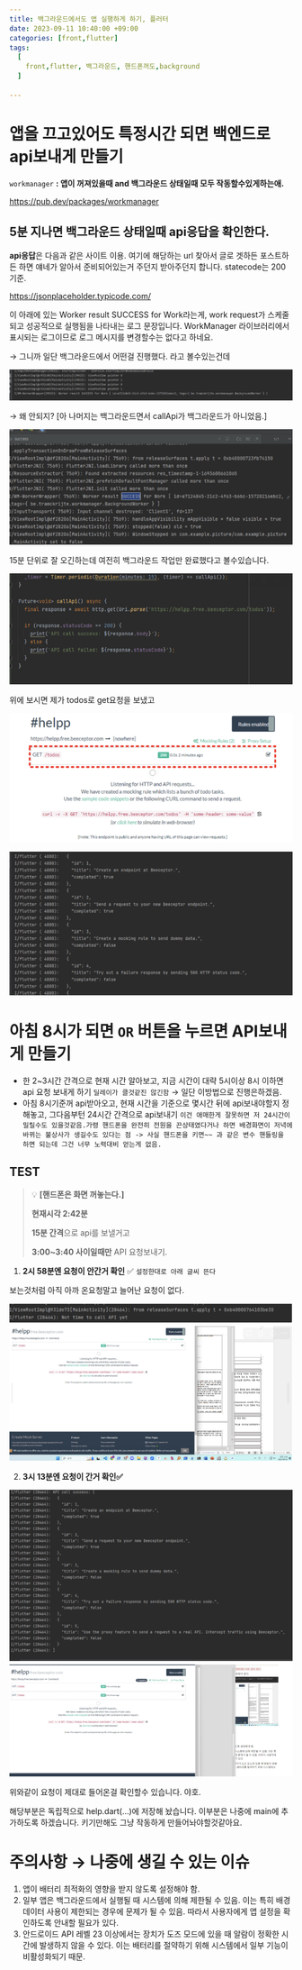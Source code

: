 ```yaml
---
title: 백그라운드에서도 앱 실행하게 하기, 플러터
date: 2023-09-11 10:40:00 +09:00
categories: [front,flutter]
tags:
  [
    front,flutter, 백그라운드, 핸드폰꺼도,background
  ]

---
```


# 앱을 끄고있어도 특정시간 되면  백엔드로 api보내게 만들기

`workmanager` **: 앱이 꺼져있을때 and 백그라운드 상태일때 모두 작동할수있게하는애.**

https://pub.dev/packages/workmanager

## **5분 지나면 백그라운드 상태일때  api응답을 확인한다.**

**api응답**은 다음과 같은 사이트 이용.  여기에 해당하는 url 찾아서 글로 겟하든 포스트하든 하면 얘네가 알아서 준비되어있는거 주던지 받아주던지 합니다. statecode는 200기준.

https://jsonplaceholder.typicode.com/



이 아래에 있는 Worker result SUCCESS for Work라는게, work request가 스케줄 되고 성공적으로 실행됨을 나타내는 로그 문장입니다. WorkManager 라이브러리에서 표시되는 로그이므로 로그 메시지를 변경할수는 없다고 하네요. 

→ 그니까 일단 백그라운드에서  어떤걸 진행했다. 라고 볼수있는건데

![image-20231114141919011](https://raw.githubusercontent.com/bunju20/image_server/main/img_/image-20231114141919011.png)

→ 왜 안되지? [아 나머지는 백그라운드면서 callApi가 백그라운드가 아니었음.]

![image-20231114141942348](https://raw.githubusercontent.com/bunju20/image_server/main/img_/image-20231114141942348.png)

15분 단위로 잘 오긴하는데 여전히 백그라운드 작업만 완료했다고 볼수있습니다. 

![image-20231114142014923](https://raw.githubusercontent.com/bunju20/image_server/main/img_/image-20231114142014923.png)

위에 보시면 제가 todos로 get요청을 보냈고

![image-20231114142030618](https://raw.githubusercontent.com/bunju20/image_server/main/img_/image-20231114142030618.png)

![image-20231114142040016](https://raw.githubusercontent.com/bunju20/image_server/main/img_/image-20231114142040016.png)



# 아침 8시가 되면 `OR` 버튼을 누르면 API보내게 만들기

- 한 2~3시간 간격으로 현재 시간 알아보고, 지금 시간이 대략 5시이상 8시 이하면 api 요청 보내게 하기 `딜레이가 클것같진 않긴함` → 일단 이방법으로 진행은하겠음.
- 아침 8시기준꺼 api받아오고, 현재 시간을 기준으로 몇시간 뒤에 api보내야할지 정해놓고, 그다음부턴 24시간 간격으로 api보내기 `이건 애매한게 잘못하면 저 24시간이 밀릴수도 있을것같음.가령 핸드폰을 완전히 전원을 끈상태였다거나 하면 배경화면이 저녁에 바뀌는 불상사가 생길수도 있다는 점 -> 사실 핸드폰을 키면~~ 과 같은 변수 핸들링을 하면 되는데 그건 너무 노력대비 얻는게 없음.`

## TEST

>  💡 **[핸드폰은 화면 꺼놓는다.]** 
>
> **현재시각 2:42분**
>
> **15분 간격**으로 api를 보낼거고
>
> **3:00~3:40 사이일때만** API 요청보내기.



1. **2시 58분엔 요청이 안간거 확인** ✅ `설정한대로 아래 글씨 뜬다`

보는것처럼 아직 아까 온요청말고 늘어난 요청이 없다.

![image-20231114142134351](https://raw.githubusercontent.com/bunju20/image_server/main/img_/image-20231114142134351.png)

2. **3시 13분엔 요청이 간거 확인✅**

![image-20231114142154682](https://raw.githubusercontent.com/bunju20/image_server/main/img_/image-20231114142154682.png)

위와같이 요청이 제대로 들어온걸 확인할수 있습니다. 야호.

해당부분은 독립적으로 help.dart(…)에 저장해 놨습니다. 이부분은 나중에 main에 추가하도록 하겠습니다. 키기만해도 그냥 작동하게 만들어놔야할것같아요.



# 주의사항 → 나중에 생길 수 있는 이슈

1. 앱이 배터리 최적화의 영향을 받지 않도록 설정해야 함.
2. 일부 앱은 백그라운드에서 실행될 때 시스템에 의해 제한될 수 있음. 이는 특히 배경 데이터 사용이 제한되는 경우에 문제가 될 수 있음. 따라서 사용자에게 앱 설정을 확인하도록 안내할 필요가 있다.
3. 안드로이드 API 레벨 23 이상에서는 장치가 도즈 모드에 있을 때 알람이 정확한 시간에 발생하지 않을 수 있다. 이는 배터리를 절약하기 위해 시스템에서 일부 기능이 비활성화되기 때문.